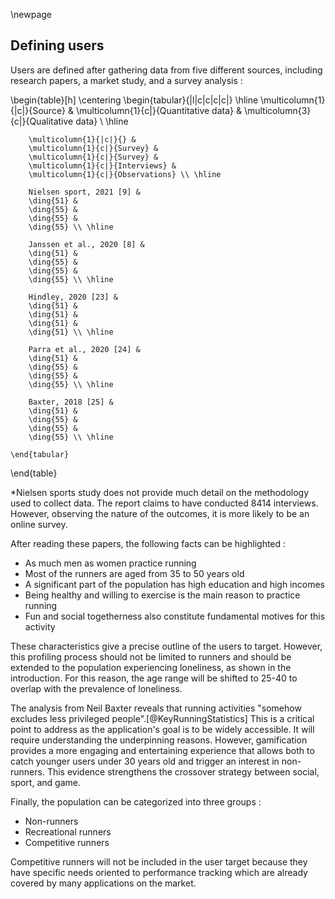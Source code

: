 \newpage
## Defining users
Users are defined after gathering data from five different sources, including research papers, a market study, and a survey analysis :

\begin{table}[h]
    \centering
    \begin{tabular}{|l|c|c|c|c|}
        \hline
            \multicolumn{1}{|c|}{Source} & 
            \multicolumn{1}{c|}{Quantitative data} & 
            \multicolumn{3}{c|}{Qualitative data} \\ \hline

        \multicolumn{1}{|c|}{} & 
        \multicolumn{1}{c|}{Survey} & 
        \multicolumn{1}{c|}{Survey} & 
        \multicolumn{1}{c|}{Interviews} & 
        \multicolumn{1}{c|}{Observations} \\ \hline

        Nielsen sport, 2021 [9] &
        \ding{51} &
        \ding{55} &
        \ding{55} &
        \ding{55} \\ \hline

        Janssen et al., 2020 [8] & 
        \ding{51} & 
        \ding{55} & 
        \ding{55} & 
        \ding{55} \\ \hline

        Hindley, 2020 [23] & 
        \ding{51} & 
        \ding{51} & 
        \ding{51} & 
        \ding{51} \\ \hline

        Parra et al., 2020 [24] & 
        \ding{51} & 
        \ding{55} & 
        \ding{55} & 
        \ding{55} \\ \hline

        Baxter, 2018 [25] & 
        \ding{51} & 
        \ding{55} & 
        \ding{55} & 
        \ding{55} \\ \hline

    \end{tabular}
\end{table}

*Nielsen sports study does not provide much detail on the methodology used to collect data.
The report claims to have conducted 8414 interviews. However, observing the nature of the outcomes, it is more likely to be an online survey.

After reading these papers, the following facts can be highlighted :

- As much men as women practice running
- Most of the runners are aged from 35 to 50 years old
- A significant part of the population has high education and high incomes
- Being healthy and willing to exercise is the main reason to practice running
- Fun and social togetherness also constitute fundamental motives for this activity

These characteristics give a precise outline of the users to target.
However, this profiling process should not be limited to runners and should be extended to the population experiencing loneliness,
as shown in the introduction. For this reason, the age range will be shifted to 25-40 to overlap
with the prevalence of loneliness.

The analysis from Neil Baxter reveals that running activities "somehow excludes less privileged people".[@KeyRunningStatistics]
This is a critical point to address as the application's goal is to be widely accessible. It will require understanding the underpinning reasons.
However, gamification provides a more engaging and entertaining experience
that allows both to catch younger users under 30 years old and trigger an interest in non-runners.
This evidence strengthens the crossover strategy between social, sport, and game.

Finally, the population can be categorized into three groups :

- Non-runners
- Recreational runners
- Competitive runners

Competitive runners will not be included in the user target because they have specific needs oriented to performance tracking
which are already covered by many applications on the market.